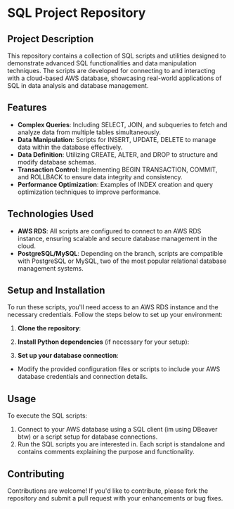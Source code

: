# SQL Project Repository

## Project Description
This repository contains a collection of SQL scripts and utilities designed to demonstrate advanced SQL functionalities and data manipulation techniques. The scripts are developed for connecting to and interacting with a cloud-based AWS database, showcasing real-world applications of SQL in data analysis and database management.

## Features
- **Complex Queries**: Including SELECT, JOIN, and subqueries to fetch and analyze data from multiple tables simultaneously.
- **Data Manipulation**: Scripts for INSERT, UPDATE, DELETE to manage data within the database effectively.
- **Data Definition**: Utilizing CREATE, ALTER, and DROP to structure and modify database schemas.
- **Transaction Control**: Implementing BEGIN TRANSACTION, COMMIT, and ROLLBACK to ensure data integrity and consistency.
- **Performance Optimization**: Examples of INDEX creation and query optimization techniques to improve performance.

## Technologies Used
- **AWS RDS**: All scripts are configured to connect to an AWS RDS instance, ensuring scalable and secure database management in the cloud.
- **PostgreSQL/MySQL**: Depending on the branch, scripts are compatible with PostgreSQL or MySQL, two of the most popular relational database management systems.

## Setup and Installation
To run these scripts, you'll need access to an AWS RDS instance and the necessary credentials. Follow the steps below to set up your environment:

1. **Clone the repository**:

2. **Install Python dependencies** (if necessary for your setup):


3. **Set up your database connection**:
- Modify the provided configuration files or scripts to include your AWS database credentials and connection details.

## Usage
To execute the SQL scripts:
1. Connect to your AWS database using a SQL client (im using DBeaver btw) or a script setup for database connections.
2. Run the SQL scripts you are interested in. Each script is standalone and contains comments explaining the purpose and functionality.

## Contributing
Contributions are welcome! If you'd like to contribute, please fork the repository and submit a pull request with your enhancements or bug fixes.


